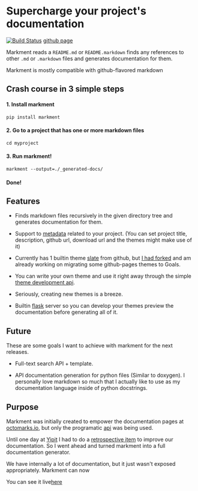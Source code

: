 # Supercharge your project's documentation

[![Build Status](https://secure.travis-ci.org/gabrielfalcao/markment.png?branch=master)](http://travis-ci.org/#!/gabrielfalcao/markment)
[github page](https://github.com/gabrielfalcao/markment)

Markment reads a `README.md` or `README.markdown` finds any references
to other `.md` or `.markdown` files and generates documentation for
them.

Markment is mostly compatible with github-flavored markdown


## Crash course in 3 simple steps


#### 1. Install markment

```console
pip install markment
```

#### 2. Go to a project that has one or more markdown files

```console
cd myproject
```


#### 3. Run markment!

```console
markment --output=./_generated-docs/
```

#### Done!


## Features

* Finds markdown files recursively in the given directory tree and generates documentation for them.

* Support to [metadata](spec/configuring.md) related to your
  project. (You can set project title, description, github url,
  download url and the themes might make use of it)

* Currently has 1 builtin theme [slate](https://github.com/jsncostello/slate) from github, but [I had forked](https://github.com/markment) and
  am already working on migrating some github-pages themes to Goals.

* You can write your own theme and use it right away through the simple [theme development api](spec/themes.md).

* Seriously, creating new themes is a breeze.

* Builtin [flask](http://flask.pocoo.org/) server so you can develop
  your themes preview the documentation before generating all of it.


## Future

These are some goals I want to achieve with markment for the next releases.

* Full-text search API + template.

* API documentation generation for python files (Similar to
  doxygen). I personally love markdown so much that I actually like to
  use as my documentation language inside of python docstrings.

## Purpose

Markment was initially created to empower the documentation pages at
[octomarks.io](http://octomarks.io), but only the programatic [api](spec/api.md) was being used.

Until one day at [Yipit](http://yipit.com/about/team) I had to do a [retrospective item](http://www.mountaingoatsoftware.com/scrum/sprint-retrospective/) to
improve our documentation. So I went ahead and turned markment into a full documentation generator.

We have internally a lot of documentation, but it just wasn't exposed
appropriately. Markment can now

You can see it live[here](http://octomarks.io/gabrielfalcao/markment)
